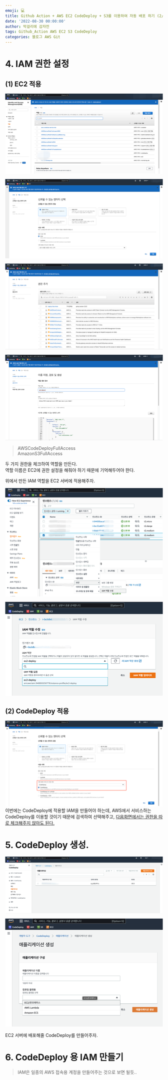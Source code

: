 ```yaml
---
emoji: 💻
title: Github Action + AWS EC2 CodeDeploy + S3를 이용하여 자동 배포 하기 (2/2)
date: '2022-08-30 00:00:00'
author: 막걸리에 감자전
tags: Github_Action AWS EC2 S3 CodeDeploy
categories: 블로그 AWS Git
---
```


# 4. IAM 권한 설정
## (1) EC2 적용
![aws-003-1.png](aws-003-1.png)

![aws-003-2.png](aws-003-2.png)

![aws-003-3.png](aws-003-3.png)

![aws-003-4.png](aws-003-4.png)

> AWSCodeDeployFullAccess  
> AmazonS3FullAccess

두 가지 권한을 체크하여 역할을 만든다.  
역할 이름은 EC2에 권한 설정을 해줘야 하기 때문에 기억해두어야 한다.

위에서 만든 IAM 역할을 EC2 서버에 적용해주자.  

![aws-003-5.png](aws-003-5.png)

![aws-003-6.png](aws-003-6.png)


## (2) CodeDeploy 적용
![aws-003-7.png](aws-003-7.png)
이번에는 CodeDeploy에 적용할 IAM을 만들어야 하는데, AWS에서 서비스하는 CodeDeploy를 이용할 것이기 때문에 검색하여 선택해주고, <u>다음화면에서는 권한을 따로 체크해주지 않아도 된다.</u>

# 5. CodeDeploy 생성.
![aws-003-8.png](aws-003-8.png)

![aws-003-9.png](aws-003-9.png)

EC2 서버에 배포해줄 CodeDeploy를 만들어주자.


# 6. CodeDeploy 용 IAM 만들기
> IAM은 일종의 AWS 접속용 계정을 만들어주는 것으로 보면 될듯..

